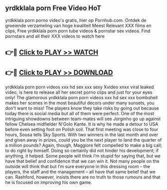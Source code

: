 ## yrdkklala porn Free Video HoT 

yrdkklala porn porno video's gratis, hier op Pornhub.com. Ontdek de groeiende verzameling van hoge kwaliteit Meest Relevant XXX films en clips,
Free yrdkklala porn porn tube videos & pornstar sex videos. Find pornstars and all their XXX videos to watch here


## 👉🔴 [Click to PLAY >> WATCH](http://us.freeplayer.one?title=yrdkklala_porn&ref=16D)

## 👉🔴 [Click to PLAY >> DOWNLOAD](http://us.freeplayer.one?title=yrdkklala_porn&ref=16D)


yrdkklala porn porn videos xxx hd sex xxx sexy Xvideo xnxx viral leaked video, is here to release all her secret porno clips and just for your eyes only! The glamorous yrdkklala porn porn videos xxx hd sex xxx bombshell makes her scenes in the most beautiful decors under many sunsets, you don't want to miss! The players know they take risks by going out because today there is social media but all of them were perfect. One of the most intriguing showdowns between team-mates will see Jorginho go up against fellow Chelsea midfielder N'Golo Kante. It is why he made a detour to USA before even setting foot on Polish soil. That first meeting was close to four hours, Sousa tells Sky Sports. With two winners in the last month and over and given away in prizes, could you be the next player to land the quarter of a million pounds? Again, though, Maggiore felt compelled to make a big call; to do right by himself. Doing so certainly did not hinder his development; if anything, it helped. Some people will think I’m stupid for saying that, but we have that belief and confidence that we can win it. Not many people on the outside will think that but I’m sure everyone in this dressing room – the players, the staff and the management – all have that same belief that we can. Rashford, however, insists there are no truth to those rumours and that he is focused on improving his own game.